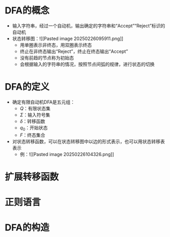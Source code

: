 # DFA的概念
- 输入字符串，经过一个自动机，输出确定的字符串和“Accept”“Reject”标识的自动机
- 状态转移图：![[Pasted image 20250226095911.png]]
	- 用单圈表示非终态，用双圈表示终态
	- 终止在非终态输出“Reject”，终止在终态输出“Accept”
	- 没有前趋的节点称为初始态
	- 会根据输入的字符串的情况，按照节点间弧的规律，进行状态的切换
# DFA的定义
- 确定有限自动机DFA是五元组：
	- $Q$：有限状态集
	- $\Sigma$：输入符号集
	- $\delta$：转移函数
	- $q_0$：开始状态
	- $F$：终态集合
- 对状态转移函数，可以在状态转移图中以边的形式表示，也可以用状态转移表表示
	- 例：![[Pasted image 20250226104326.png]]
# 扩展转移函数




# 正则语言

# DFA的构造